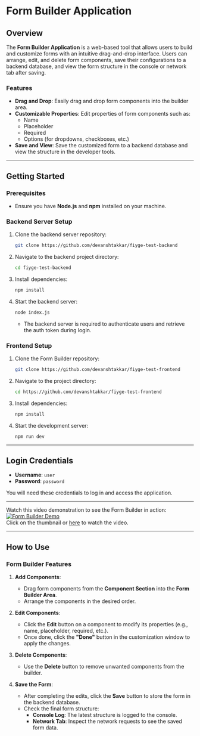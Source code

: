
# Form Builder Application

## Overview
The **Form Builder Application** is a web-based tool that allows users to build and customize forms with an intuitive drag-and-drop interface. Users can arrange, edit, and delete form components, save their configurations to a backend database, and view the form structure in the console or network tab after saving.

### Features
- **Drag and Drop**: Easily drag and drop form components into the builder area.
- **Customizable Properties**: Edit properties of form components such as:
  - Name
  - Placeholder
  - Required
  - Options (for dropdowns, checkboxes, etc.)
- **Save and View**: Save the customized form to a backend database and view the structure in the developer tools.

---

## Getting Started

### Prerequisites
- Ensure you have **Node.js** and **npm** installed on your machine.

### Backend Server Setup
1. Clone the backend server repository:
   ```bash
   git clone https://github.com/devanshtakkar/fiyge-test-backend
   ```
2. Navigate to the backend project directory:
   ```bash
   cd fiyge-test-backend
   ```
3. Install dependencies:
   ```bash
   npm install
   ```
4. Start the backend server:
   ```bash
   node index.js
   ```
   - The backend server is required to authenticate users and retrieve the auth token during login.

### Frontend Setup
1. Clone the Form Builder repository:
   ```bash
   git clone https://github.com/devanshtakkar/fiyge-test-frontend
   ```
2. Navigate to the project directory:
   ```bash
   cd https://github.com/devanshtakkar/fiyge-test-frontend
   ```
3. Install dependencies:
   ```bash
   npm install
   ```
4. Start the development server:
   ```bash
   npm run dev
   ```

---

## Login Credentials
- **Username**: `user`
- **Password**: `password`

You will need these credentials to log in and access the application.

---

Watch this video demonstration to see the Form Builder in action:  
[![Form Builder Demo](https://img.youtube.com/vi/MngOoDEK-eo/0.jpg)](https://www.youtube.com/watch?v=MngOoDEK-eo)  
Click on the thumbnail or [here](https://www.youtube.com/watch?v=MngOoDEK-eo) to watch the video.

---

## How to Use

### Form Builder Features
1. **Add Components**:
   - Drag form components from the **Component Section** into the **Form Builder Area**.
   - Arrange the components in the desired order.

2. **Edit Components**:
   - Click the **Edit** button on a component to modify its properties (e.g., name, placeholder, required, etc.).
   - Once done, click the **"Done"** button in the customization window to apply the changes.

3. **Delete Components**:
   - Use the **Delete** button to remove unwanted components from the builder.

4. **Save the Form**:
   - After completing the edits, click the **Save** button to store the form in the backend database.
   - Check the final form structure:
     - **Console Log**: The latest structure is logged to the console.
     - **Network Tab**: Inspect the network requests to see the saved form data.


